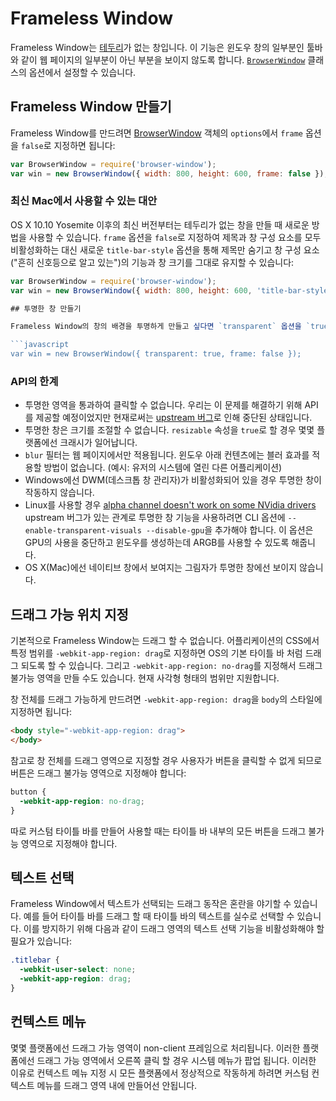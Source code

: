 # Frameless Window

Frameless Window는 [테두리](https://developer.mozilla.org/en-US/docs/Glossary/Chrome)가 없는 창입니다.
이 기능은 윈도우 창의 일부분인 툴바와 같이 웹 페이지의 일부분이 아닌 부분을 보이지 않도록 합니다.
[`BrowserWindow`](browser-window.md) 클래스의 옵션에서 설정할 수 있습니다.

## Frameless Window 만들기

Frameless Window를 만드려면 [BrowserWindow](browser-window.md) 객체의 `options`에서 `frame` 옵션을 `false`로 지정하면 됩니다:

```javascript
var BrowserWindow = require('browser-window');
var win = new BrowserWindow({ width: 800, height: 600, frame: false });
```

### 최신 Mac에서 사용할 수 있는 대안

OS X 10.10 Yosemite 이후의 최신 버전부터는 테두리가 없는 창을 만들 때 새로운 방법을 사용할 수 있습니다.
`frame` 옵션을 `false`로 지정하여 제목과 창 구성 요소를 모두 비활성화하는 대신 새로운 `title-bar-style`
옵션을 통해 제목만 숨기고 창 구성 요소("흔히 신호등으로 알고 있는")의 기능과 창 크기를 그대로 유지할 수 있습니다:

```javascript
var BrowserWindow = require('browser-window');
var win = new BrowserWindow({ width: 800, height: 600, 'title-bar-style': 'hidden' });

## 투명한 창 만들기

Frameless Window의 창의 배경을 투명하게 만들고 싶다면 `transparent` 옵션을 `true`로 바꿔주기만 하면됩니다:

```javascript
var win = new BrowserWindow({ transparent: true, frame: false });
```

### API의 한계

* 투명한 영역을 통과하여 클릭할 수 없습니다. 우리는 이 문제를 해결하기 위해 API를 제공할 예정이었지만 현재로써는
  [upstream 버그](https://code.google.com/p/chromium/issues/detail?id=387234)로 인해 중단된 상태입니다.
* 투명한 창은 크기를 조절할 수 없습니다. `resizable` 속성을 `true`로 할 경우 몇몇 플랫폼에선 크래시가 일어납니다.
* `blur` 필터는 웹 페이지에서만 적용됩니다. 윈도우 아래 컨텐츠에는 블러 효과를 적용할 방법이 없습니다. (예시: 유저의 시스템에 열린 다른 어플리케이션)
* Windows에선 DWM(데스크톱 창 관리자)가 비활성화되어 있을 경우 투명한 창이 작동하지 않습니다.
* Linux를 사용할 경우 [alpha channel doesn't work on some NVidia drivers](https://code.google.com/p/chromium/issues/detail?id=369209)
  upstream 버그가 있는 관계로 투명한 창 기능을 사용하려면 CLI 옵션에 `--enable-transparent-visuals --disable-gpu`을 추가해야 합니다.
  이 옵션은 GPU의 사용을 중단하고 윈도우를 생성하는데 ARGB를 사용할 수 있도록 해줍니다.
* OS X(Mac)에선 네이티브 창에서 보여지는 그림자가 투명한 창에선 보이지 않습니다.

## 드래그 가능 위치 지정

기본적으로 Frameless Window는 드래그 할 수 없습니다.
어플리케이션의 CSS에서 특정 범위를 `-webkit-app-region: drag`로 지정하면 OS의 기본 타이틀 바 처럼 드래그 되도록 할 수 있습니다.
그리고 `-webkit-app-region: no-drag`를 지정해서 드래그 불가능 영역을 만들 수도 있습니다. 현재 사각형 형태의 범위만 지원합니다.

창 전체를 드래그 가능하게 만드려면 `-webkit-app-region: drag`을 `body`의 스타일에 지정하면 됩니다:

```html
<body style="-webkit-app-region: drag">
</body>
```

참고로 창 전체를 드래그 영역으로 지정할 경우 사용자가 버튼을 클릭할 수 없게 되므로 버튼은 드래그 불가능 영역으로 지정해야 합니다:

```css
button {
  -webkit-app-region: no-drag;
}
```

따로 커스텀 타이틀 바를 만들어 사용할 때는 타이틀 바 내부의 모든 버튼을 드래그 불가능 영역으로 지정해야 합니다.

## 텍스트 선택

Frameless Window에서 텍스트가 선택되는 드래그 동작은 혼란을 야기할 수 있습니다.
예를 들어 타이틀 바를 드래그 할 때 타이틀 바의 텍스트를 실수로 선택할 수 있습니다.
이를 방지하기 위해 다음과 같이 드래그 영역의 텍스트 선택 기능을 비활성화해야 할 필요가 있습니다:

```css
.titlebar {
  -webkit-user-select: none;
  -webkit-app-region: drag;
}
```

## 컨텍스트 메뉴

몇몇 플랫폼에선 드래그 가능 영역이 non-client 프레임으로 처리됩니다. 이러한 플랫폼에선 드래그 가능 영역에서 오른쪽 클릭 할 경우 시스템 메뉴가 팝업 됩니다.
이러한 이유로 컨텍스트 메뉴 지정 시 모든 플랫폼에서 정상적으로 작동하게 하려면 커스텀 컨텍스트 메뉴를 드래그 영역 내에 만들어선 안됩니다.

